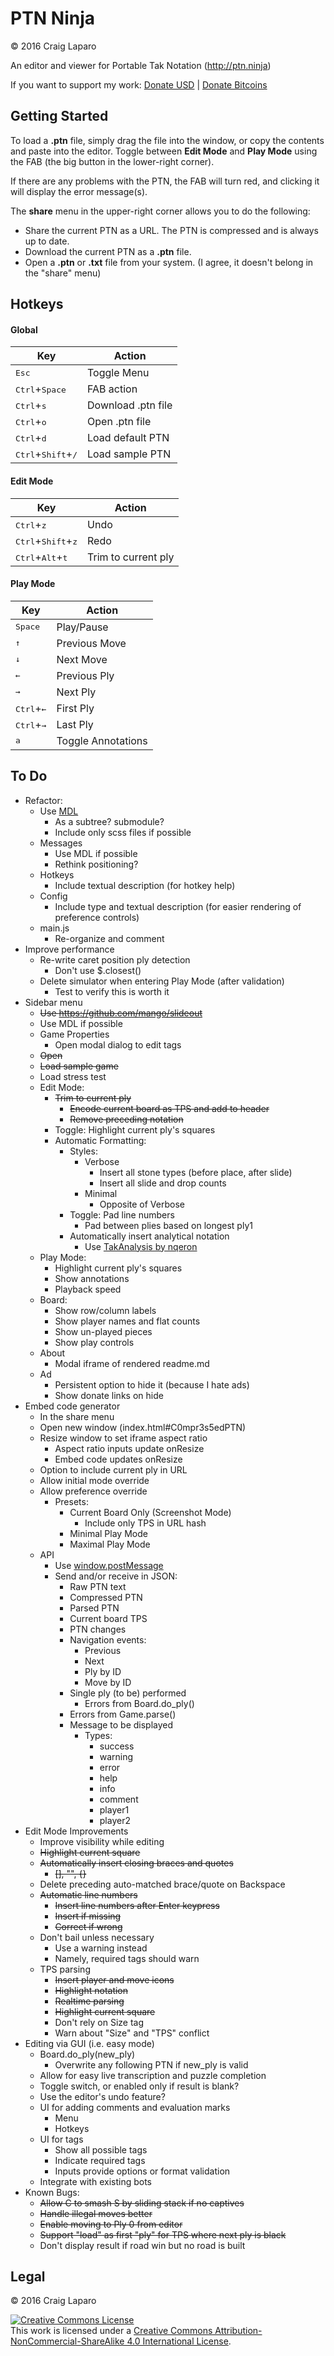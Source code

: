 # PTN Ninja
&copy; 2016 Craig Laparo

An editor and viewer for Portable Tak Notation (http://ptn.ninja)

If you want to support my work:
[Donate USD](https://www.paypal.me/gruppler) |
[Donate Bitcoins](bitcoin:12mD2HUNb4MJoLfVDDLS1wep1hdhrSY3L8)

## Getting Started
To load a **.ptn** file, simply drag the file into the window, or copy the contents and paste into the editor. Toggle between **Edit Mode** and **Play Mode** using the FAB (the big button in the lower-right corner).

If there are any problems with the PTN, the FAB will turn red, and clicking it will display the error message(s).

The **share** menu in the upper-right corner allows you to do the following:
- Share the current PTN as a URL. The PTN is compressed and is always up to date.
- Download the current PTN as a **.ptn** file.
- Open a **.ptn** or **.txt** file from your system. (I agree, it doesn't belong in the "share" menu)



## Hotkeys
#### Global
| Key                                           | Action             |
| --------------------------------------------- | -----------------  |
| <kbd>Esc</kbd>                                | Toggle Menu        |
| <kbd>Ctrl</kbd>+<kbd>Space</kbd>              | FAB action         |
| <kbd>Ctrl</kbd>+<kbd>s</kbd>                  | Download .ptn file |
| <kbd>Ctrl</kbd>+<kbd>o</kbd>                  | Open .ptn file     |
| <kbd>Ctrl</kbd>+<kbd>d</kbd>                  | Load default PTN   |
| <kbd>Ctrl</kbd>+<kbd>Shift</kbd>+<kbd>/</kbd> | Load sample PTN    |

#### Edit Mode
| Key                                           | Action              |
| ----------------------------------------------| ------------------- |
| <kbd>Ctrl</kbd>+<kbd>z</kbd>                  | Undo                |
| <kbd>Ctrl</kbd>+<kbd>Shift</kbd>+<kbd>z</kbd> | Redo                |
| <kbd>Ctrl</kbd>+<kbd>Alt</kbd>+<kbd>t</kbd>   | Trim to current ply |

#### Play Mode
| Key                               | Action             |
| --------------------------------- | ------------------ |
| <kbd>Space</kbd>                  | Play/Pause         |
| <kbd>&uarr;</kbd>                 | Previous Move      |
| <kbd>&darr;</kbd>                 | Next Move          |
| <kbd>&larr;</kbd>                 | Previous Ply       |
| <kbd>&rarr;</kbd>                 | Next Ply           |
| <kbd>Ctrl</kbd>+<kbd>&larr;</kbd> | First Ply          |
| <kbd>Ctrl</kbd>+<kbd>&rarr;</kbd> | Last Ply           |
| <kbd>a</kbd>                      | Toggle Annotations |



## To Do
- Refactor:
  - Use [MDL](https://getmdl.io/started/index.html)
    - As a subtree? submodule?
    - Include only scss files if possible
  - Messages
    - Use MDL if possible
    - Rethink positioning?
  - Hotkeys
    - Include textual description (for hotkey help)
  - Config
    - Include type and textual description (for easier rendering of preference controls)
  - main.js
    - Re-organize and comment
- Improve performance
  - Re-write caret position ply detection
    - Don't use $.closest()
  - Delete simulator when entering Play Mode (after validation)
    - Test to verify this is worth it
- Sidebar menu
  - ~~Use https://github.com/mango/slideout~~
  - Use MDL if possible
  - Game Properties
    - Open modal dialog to edit tags
  - ~~Open~~
  - ~~Load sample game~~
  - Load stress test
  - Edit Mode:
    - ~~Trim to current ply~~
      - ~~Encode current board as TPS and add to header~~
      - ~~Remove preceding notation~~
    - Toggle: Highlight current ply's squares
    - Automatic Formatting:
      - Styles:
        - Verbose
          - Insert all stone types (before place, after slide)
          - Insert all slide and drop counts
        - Minimal
          - Opposite of Verbose
      - Toggle: Pad line numbers
        - Pad between plies based on longest ply1
      - Automatically insert analytical notation
        - Use [TakAnalysis by nqeron](https://github.com/nqeron/TakAnalysis)
  - Play Mode:
    - Highlight current ply's squares
    - Show annotations
    - Playback speed
  - Board:
    - Show row/column labels
    - Show player names and flat counts
    - Show un-played pieces
    - Show play controls
  - About
    - Modal iframe of rendered readme.md
  - Ad
    - Persistent option to hide it (because I hate ads)
    - Show donate links on hide
- Embed code generator
  - In the share menu
  - Open new window (index.html#C0mpr3s5edPTN)
  - Resize window to set iframe aspect ratio
    - Aspect ratio inputs update onResize
    - Embed code updates onResize
  - Option to include current ply in URL
  - Allow initial mode override
  - Allow preference override
    - Presets:
      - Current Board Only (Screenshot Mode)
        - Include only TPS in URL hash
      - Minimal Play Mode
      - Maximal Play Mode
  - API
    - Use [window.postMessage](https://developer.mozilla.org/en-US/docs/Web/API/Window/postMessage)
    - Send and/or receive in JSON:
      - Raw PTN text
      - Compressed PTN
      - Parsed PTN
      - Current board TPS
      - PTN changes
      - Navigation events:
        - Previous
        - Next
        - Ply by ID
        - Move by ID
      - Single ply (to be) performed
        - Errors from Board.do_ply()
      - Errors from Game.parse()
      - Message to be displayed
        - Types:
          - success
          - warning
          - error
          - help
          - info
          - comment
          - player1
          - player2
- Edit Mode Improvements
  - Improve visibility while editing
  - ~~Highlight current square~~
  - ~~Automatically insert closing braces and quotes~~
    - ~~[], "", {}~~
  - Delete preceding auto-matched brace/quote on Backspace
  - ~~Automatic line numbers~~
    - ~~Insert line numbers after Enter keypress~~
    - ~~Insert if missing~~
    - ~~Correct if wrong~~
  - Don't bail unless necessary
    - Use a warning instead
    - Namely, required tags should warn
  - TPS parsing
    - ~~Insert player and move icons~~
    - ~~Highlight notation~~
    - ~~Realtime parsing~~
    - ~~Highlight current square~~
    - Don't rely on Size tag
    - Warn about "Size" and "TPS" conflict
- Editing via GUI (i.e. easy mode)
  - Board.do_ply(new_ply)
    - Overwrite any following PTN if new_ply is valid
  - Allow for easy live transcription and puzzle completion
  - Toggle switch, or enabled only if result is blank?
  - Use the editor's undo feature?
  - UI for adding comments and evaluation marks
    - Menu
    - Hotkeys
  - UI for tags
    - Show all possible tags
    - Indicate required tags
    - Inputs provide options or format validation
  - Integrate with existing bots
- Known Bugs:
  - ~~Allow C to smash S by sliding stack if no captives~~
  - ~~Handle illegal moves better~~
  - ~~Enable moving to Ply 0 from editor~~
  - ~~Support "load" as first "ply" for TPS where next ply is black~~
  - Don't display result if road win but no road is built


## Legal
&copy; 2016 Craig Laparo

<a rel="license" href="http://creativecommons.org/licenses/by-nc-sa/4.0/"><img alt="Creative Commons License" style="border-width:0" src="https://i.creativecommons.org/l/by-nc-sa/4.0/88x31.png" /></a><br />This work is licensed under a <a rel="license" href="http://creativecommons.org/licenses/by-nc-sa/4.0/">Creative Commons Attribution-NonCommercial-ShareAlike 4.0 International License</a>.
